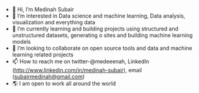 - 👋 Hi, I’m Medinah Subair
- 👀 I’m interested in Data science and machine learning, Data analysis, visualization and everything data
- 🌱 I’m currently learning and building projects using structured and unstructured datasets, generating o sites and building machine learning models
- 💞️ I’m looking to collaborate on open source tools and data and machine learning related projects 
- 📫 How to reach me on twitter-@medeeenah, LinkedIn (http://www.linkedin.com/in/medinah-subair), 
      email (subairmedinah@gmail.com)
- 🌎 I am open to work all around the world 
<!---
Gongola/Gongola is a ✨ special ✨ repository because its `README.md` (this file) appears on your GitHub profile.
You can click the Preview link to take a look at your changes.
--->

